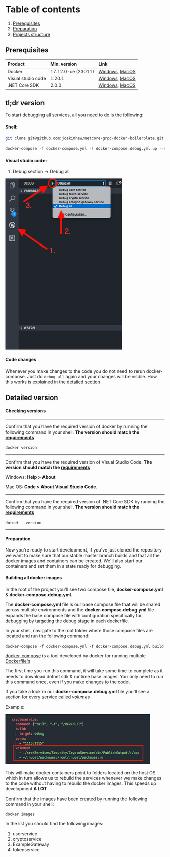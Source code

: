 # Table of contents
1. [Prerequisites](#prerequisites)
2. [Preparation](#preparation)
3. [Projects structure](#projects-structure)


## Prerequisites

| Product            | Min. version       |                     Link                                | 
| :------------------|:-------------------|:--------------------------------------------------------|
| Docker             | 17.12.0-ce (23011) | [Windows][Docker-Windows], [MacOS][Docker-macOS]        |
| Visual studio code | 1.20.1             | [Windows][VSC-Windows], [MacOS][VSC-MacOS]              |
| .NET Core SDK      | 2.0.0              | [Windows][DotnetCore-Windows], [MacOS][DotnetCore-MacOs]|

## tl;dr version

To start debugging all services, all you need to do is the following:
#### Shell: 
```sh
git clone git@github.com:joakimhew/netcore-grpc-docker-boilerplate.git

docker-compose -f docker-compose.yml -f docker-compose.debug.yml up --build
```

#### Visual studio code: 
    
1. Debug section -> Debug all

![vsc-debug-image][vsc-debug]


#### Code changes

Whenever you make changes to the code you do not need to rerun docker-compose. 
Just do `debug all` again and your changes will be visible. 
How this works is explained in the [detailed section](#detailed-version)

## Detailed version

#### Checking versions 
___
Confirm that you have the required version of docker by running the following command in your shell. 
**The version should match the [requirements](#requirements)**

`docker version`
___
Confirm that you have the required version of Visual Studio Code. 
**The version should match the [requirements](#requirements)**

Windows: **Help > About**

Mac OS: **Code > About Visual Stucio Code.**
___
Confirm that you have the required version of .NET Core SDK by running the following command in your shell. 
**The version should match the [requirements](#requirements)**

`dotnet --version`
___

#### Preparation 
Now you're ready to start development, if you've just cloned the repository we want to make sure that our stable master branch builds and that all the docker images and containers can be created. We'll also start our containers and set them in a state ready for debugging.

#### Building all docker images
In the root of the project you'll see two compose file, **docker-compose.yml** & **docker-compose.debug.yml**.

The **docker-compose.yml** file is our base compose file that will be shared across multiple environments and the **docker-compose.debug.yml** file expands the base compose file with configuration specifically for debugging by targeting the debug stage in each dockerfile.

In your shell, navigate to the root folder where those compose files are located and run the following command: 

`docker-compose -f docker-compose.yml -f docker-compose.debug.yml build`

[docker-compose] is a tool developed by docker for running multiple [Dockerfile's][Dockerfile]

The first time you run this command, it will take some time to complete as it needs to download dotnet sdk & runtime base images.
You only need to run this command once, even if you make changes to the code.


If you take a look in our **docker-compose.debug.yml** file you'll see a section for every service called _volumes_

Example: 

![debug-yml-volumes-image][debug-yml-volumes]

This will make docker containers point to folders located on the host OS which in turn allows us to rebuild the services whenever we make changes to the code without having to rebuild the docker images. This speeds up development **A LOT**

Confirm that the images have been created by running the following command in your shell: 

`docker images`

In the list you should find the following images: 
1. userservice
2. cryptoservice
3. ExampleGateway
4. tokenservice



[Docker-windows]: https://docs.docker.com/docker-for-windows/install/#download-docker-for-windows
[Docker-MacOS]: https://docs.docker.com/docker-for-windows/install/#download-docker-for-windows
[VSC-Windows]: https://code.visualstudio.com/docs/setup/windows
[VSC-MacOS]: https://code.visualstudio.com/docs/setup/mac
[DotnetCore-Windows]: https://www.microsoft.com/net/download/windows
[DotnetCore-MacOS]: https://www.microsoft.com/net/download/macos
[Dockerfile]: https://docs.docker.com/engine/reference/builder/
[Docker-compose]: https://docs.docker.com/compose/

[vsc-debug]: documentation/images/vsc-debug.png
[debug-yml-volumes]: documentation/images/debug-yml-volumes.png